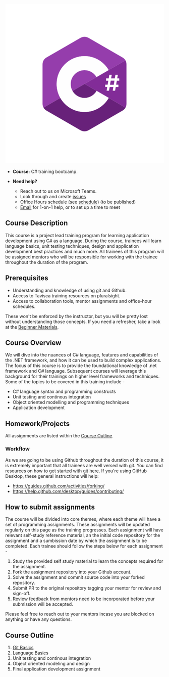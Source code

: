 <img src="assets/csharp-logo.png" alt="class logo" class="logo"/>

* **Course:** C# training bootcamp.

* **Need help?**
    * Reach out to us on Microsoft Teams.
    * Look through and create [issues](https://github.com/tavisca-bootcamp/home/issues)
    * Office Hours schedule (see [schedule](<link>)) (to be published)
    * [Email](mailto:fockers@tavisca.com) for 1-on-1 help, or to set up a time to meet

## Course Description

This course is a project lead training program for learning application development using C# as a language. During the course, trainees will learn language basics, unit testing techniques, design and application development best practices and much more. All trainees of this program will be assigned mentors who will be responsible for working with the trainee throughout the duration of the program.

## Prerequisites
* Understanding and knowledge of using git and Github.
* Access to Tavisca training resources on pluralsight.
* Access to collaboration tools, mentor assignments and office-hour schedules.

These won't be enforced by the instructor, but you will be pretty lost without understanding those concepts. If you need a refresher, take a look at the [Beginner Materials](initial/README.md).

## Course Overview

We will dive into the nuances of C# language, features and capabilities of the .NET framework, and how it can be used to build complex applications. The focus of this course is to provide the foundational knowledge of .net framework and C# language. Subsequent courses will leverage this background for their trainings on higher level frameworks and techniques. Some of the topics to be covered in this training include -

* C# language syntax and programming constructs
* Unit testing and continous integration
* Object oriented modelling and programming techniques
* Application development

## Homework/Projects

All assignments are listed within the [Course Outline](#course-outline).

### Workflow

As we are going to be using Github throughout the duration of this course, it is extremely important that all trainees are well versed with git. You can find resources on how to get started with git [here](initial/learning-git.md).
If you're using GitHub Desktop, these general instructions will help:
* <https://guides.github.com/activities/forking/>
* <https://help.github.com/desktop/guides/contributing/>

## How to submit assignments
The course will be divided into core themes, where each theme will have a set of programming assignments. These assignments will be updated regularly on this page as the training progresses. Each assignment will have relevant self-study reference material, an the initial code repository for the assignment and a sumbission date by which the assignment is to be completed.
Each trainee should follow the steps below for each assignment -
1. Study the provided self study material to learn the concepts required for the assignment.
2. Fork the assignment repository into your Github account.
3. Solve the assignment and commit source code into your forked repository.
4. Submit PR to the original repository tagging your mentor for review and sign-off.
5. Review feedback from mentors need to be incorporated before your submission will be accepted.

Please feel free to reach out to your mentors incase you are blocked on anything or have any questions.

## Course Outline
1. [Git Basics](course/01-git-basics/README.md)
2. [Language Basics](course/02-language-basics/README.md) 
3. Unit testing and continous integration
4. Object oriented modeling and design
5. Final application development assignment
